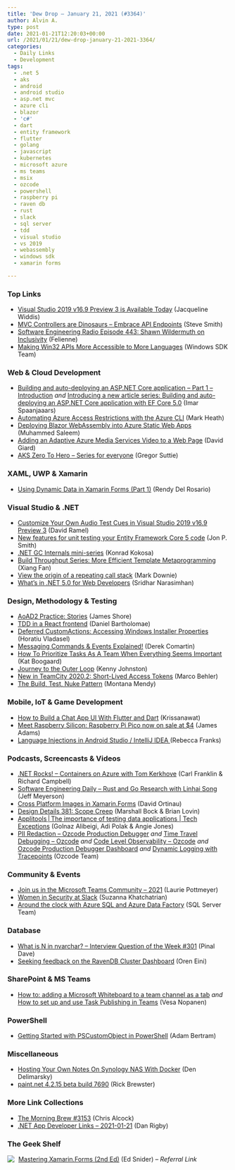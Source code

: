 ```yaml
---
title: 'Dew Drop – January 21, 2021 (#3364)'
author: Alvin A.
type: post
date: 2021-01-21T12:20:03+00:00
url: /2021/01/21/dew-drop-january-21-2021-3364/
categories:
  - Daily Links
  - Development
tags:
  - .net 5
  - aks
  - android
  - android studio
  - asp.net mvc
  - azure cli
  - blazor
  - 'c#'
  - dart
  - entity framework
  - flutter
  - golang
  - javascript
  - kubernetes
  - microsoft azure
  - ms teams
  - msix
  - ozcode
  - powershell
  - raspberry pi
  - raven db
  - rust
  - slack
  - sql server
  - tdd
  - visual studio
  - vs 2019
  - webassembly
  - windows sdk
  - xamarin forms

---
```

### <a name="top"></a>Top Links

  * <a href="https://devblogs.microsoft.com/visualstudio/visual-studio-2019-v16-9-preview-3/?WT.mc_id=DOP-MVP-4025064" target="_blank" rel="noopener">Visual Studio 2019 v16.9 Preview 3 is Available Today</a> (Jacqueline Widdis)
  * <a href="https://ardalis.com/mvc-controllers-are-dinosaurs-embrace-api-endpoints/" target="_blank" rel="noopener">MVC Controllers are Dinosaurs &#8211; Embrace API Endpoints</a> (Steve Smith)
  * <a href="https://www.se-radio.net/2021/01/episode-443-shawn-wildermuth-on-inclusivity/" target="_blank" rel="noopener">Software Engineering Radio Episode 443: Shawn Wildermuth on Inclusivity</a> (Felienne)
  * <a href="https://blogs.windows.com/windowsdeveloper/2021/01/20/making-win32-apis-more-accessible-to-more-languages/?WT.mc_id=WD-MVP-4025064" target="_blank" rel="noopener">Making Win32 APIs More Accessible to More Languages</a> (Windows SDK Team)



### <a name="web"></a>Web & Cloud Development

  * <a href="https://imar.spaanjaars.com/617/building-and-auto-deploying-an-aspnet-core-application-part-1-introduction" target="_blank" rel="noopener">Building and auto-deploying an ASP.NET Core application &#8211; Part 1 &#8211; Introduction</a> _and_ <a href="https://imar.spaanjaars.com/625/introducing-a-new-article-series-building-and-auto-deploying-an-aspnet-core-application-with-ef-core-50" target="_blank" rel="noopener">Introducing a new article series: Building and auto-deploying an ASP.NET Core application with EF Core 5.0</a> (Imar Spaanjaaars)
  * <a href="https://markheath.net/post/azure-cli-access-restrictions" target="_blank" rel="noopener">Automating Azure Access Restrictions with the Azure CLI</a> (Mark Heath)
  * <a href="https://code-maze.com/deploying-blazor-webassembly-into-azure-static-web-apps/" target="_blank" rel="noopener">Deploying Blazor WebAssembly into Azure Static Web Apps</a> (Muhammed Saleem)
  * <a href="http://davidgiard.com/2021/01/20/AddingAnAdaptiveAzureMediaServicesVideoToAWebPage.aspx" target="_blank" rel="noopener">Adding an Adaptive Azure Media Services Video to a Web Page</a> (David Giard)
  * <a href="https://gregorsuttie.com/2021/01/20/aks-zero-to-hero-series-for-everyone/" target="_blank" rel="noopener">AKS Zero To Hero – Series for everyone</a> (Gregor Suttie)



### <a name="silverlight"></a>XAML, UWP & Xamarin

  * <a href="https://www.xamboy.com/2021/01/20/using-dynamic-data-in-xamarin-forms-part-1/" target="_blank" rel="noopener">Using Dynamic Data in Xamarin Forms (Part 1)</a> (Rendy Del Rosario)



### <a name="dotnet"></a>Visual Studio & .NET

  * <a href="https://visualstudiomagazine.com/articles/2021/01/20/vs2019-preview.aspx" target="_blank" rel="noopener">Customize Your Own Audio Test Cues in Visual Studio 2019 v16.9 Preview 3</a> (David Ramel)
  * <a href="https://www.thereformedprogrammer.net/new-features-for-unit-testing-your-entity-framework-core-5-code/" target="_blank" rel="noopener">New features for unit testing your Entity Framework Core 5 code</a> (Jon P. Smith)
  * <a href="https://tooslowexception.com/net-gc-internals-mini-series/" target="_blank" rel="noopener">.NET GC Internals mini-series</a> (Konrad Kokosa)
  * <a href="https://devblogs.microsoft.com/cppblog/build-throughput-series-more-efficient-template-metaprogramming/?WT.mc_id=DOP-MVP-4025064" target="_blank" rel="noopener">Build Throughput Series: More Efficient Template Metaprogramming</a> (Xiang Fan)
  * <a href="https://www.poppastring.com/blog/view-the-origin-of-a-repeating-call-stack" target="_blank" rel="noopener">View the origin of a repeating call stack</a> (Mark Downie)
  * <a href="https://www.syncfusion.com/blogs/post/whats-in-net-5-0-for-web-developers.aspx" target="_blank" rel="noopener">What’s in .NET 5.0 for Web Developers</a> (Sridhar Narasimhan)



### <a name="design"></a>Design, Methodology & Testing

  * <a href="https://www.jamesshore.com/v2/books/aoad2/stories" target="_blank" rel="noopener">AoAD2 Practice: Stories</a> (James Shore)
  * <a href="https://dev.to/the_startup_cto/tdd-in-a-react-frontend-1g4n" target="_blank" rel="noopener">TDD in a React frontend</a> (Daniel Bartholomae)
  * <a href="https://www.advancedinstaller.com/access-installer-properties-using-custom-action-data.html" target="_blank" rel="noopener">Deferred CustomActions: Accessing Windows Installer Properties</a> (Horatiu Vladasel)
  * <a href="https://codeopinion.com/messaging-commands-events-explained/?utm_source=rss&utm_medium=rss&utm_campaign=messaging-commands-events-explained" target="_blank" rel="noopener">Messaging Commands & Events Explained!</a> (Derek Comartin)
  * <a href="https://blog.trello.com/prioritize-tasks-as-a-team" target="_blank" rel="noopener">How To Prioritize Tasks As A Team When Everything Seems Important</a> (Kat Boogaard)
  * <a href="https://about.gitlab.com/blog/2021/01/20/journey-to-the-outer-loop/" target="_blank" rel="noopener">Journey to the Outer Loop</a> (Kenny Johnston)
  * <a href="https://blog.jetbrains.com/teamcity/2021/01/new-in-teamcity-2020-2-short-lived-access-tokens/" target="_blank" rel="noopener">New in TeamCity 2020.2: Short-Lived Access Tokens</a> (Marco Behler)
  * <a href="http://blog.travis-ci.com/2021-01-20-nuke" target="_blank" rel="noopener">The Build, Test, Nuke Pattern</a> (Montana Mendy)



### <a name="mobile"></a>Mobile, IoT & Game Development

  * <a href="https://www.freecodecamp.org/news/build-a-chat-app-ui-with-flutter/" target="_blank" rel="noopener">How to Build a Chat App UI With Flutter and Dart</a> (Krissanawat)
  * <a href="https://www.raspberrypi.org/blog/raspberry-pi-silicon-pico-now-on-sale/" target="_blank" rel="noopener">Meet Raspberry Silicon: Raspberry Pi Pico now on sale at $4</a> (James Adams)
  * <a href="https://riggaroo.dev/language-injections-in-android-studio-intellij-idea/" target="_blank" rel="noopener">Language Injections in Android Studio / IntelliJ IDEA </a> (Rebecca Franks)



### <a name="podcasts"></a>Podcasts, Screencasts & Videos

  * <a href="http://www.dotnetrocks.com/default.aspx?ShowNum=1723" target="_blank" rel="noopener">.NET Rocks! &#8211; Containers on Azure with Tom Kerkhove</a> (Carl Franklin & Richard Campbell)
  * <a href="https://softwareengineeringdaily.com/2021/01/20/rust-and-go-research-with-linhai-song/?utm_source=rss&utm_medium=rss&utm_campaign=rust-and-go-research-with-linhai-song" target="_blank" rel="noopener">Software Engineering Daily &#8211; Rust and Go Research with Linhai Song</a> (Jeff Meyerson)
  * <a href="http://www.youtube.com/watch?v=Bc1v8aArUIg" target="_blank" rel="noopener">Cross Platform Images in Xamarin.Forms</a> (David Ortinau)
  * <a href="https://designdetails.simplecast.com/episodes/381-scope-creep-7y_EU59o" target="_blank" rel="noopener">Design Details 381: Scope Creep</a> (Marshall Bock & Brian Lovin)
  * <a href="https://channel9.msdn.com/Series/Tech-Exceptions/ApplitoolsThe-importance-of-testing-data-applications?WT.mc_id=DOP-MVP-4025064" target="_blank" rel="noopener">Applitools | The importance of testing data applications | Tech Exceptions</a> (Golnaz Alibeigi, Adi Polak & Angie Jones)
  * <a href="http://www.youtube.com/watch?v=vgG6D7QkKtQ" target="_blank" rel="noopener">PII Redaction &#8211; Ozcode Production Debugger</a> _and_ <a href="http://www.youtube.com/watch?v=B1e9LcuZ50E" target="_blank" rel="noopener">Time Travel Debugging &#8211; Ozcode</a> _and_ <a href="http://www.youtube.com/watch?v=cZfLsHgmZQY" target="_blank" rel="noopener">Code Level Observability &#8211; Ozcode</a> _and_ <a href="http://www.youtube.com/watch?v=X7C3tTQHyMg" target="_blank" rel="noopener">Ozcode Production Debugger Dashboard</a> _and_ <a href="http://www.youtube.com/watch?v=1ZyE--ROsis" target="_blank" rel="noopener">Dynamic Logging with Tracepoints</a> (Ozcode Team)



### <a name="events"></a>Community & Events

  * <a href="https://techcommunity.microsoft.com/t5/microsoft-teams-community-blog/join-us-in-the-microsoft-teams-community-2021/ba-p/2080418?WT.mc_id=DOP-MVP-4025064" target="_blank" rel="noopener">Join us in the Microsoft Teams Community &#8211; 2021</a> (Laurie Pottmeyer)
  * <a href="https://slack.engineering/women-in-security-at-slack/?utm_source=rss&utm_medium=rss&utm_campaign=women-in-security-at-slack" target="_blank" rel="noopener">Women in Security at Slack</a> (Suzanna Khatchatrian)
  * <a href="https://cloudblogs.microsoft.com/sqlserver/2021/01/20/around-the-clock-with-azure-sql-and-azure-data-factory/?WT.mc_id=DOP-MVP-4025064" target="_blank" rel="noopener">Around the clock with Azure SQL and Azure Data Factory</a> (SQL Server Team)



### <a name="sql"></a>Database

  * <a href="https://blog.sqlauthority.com/2021/01/21/what-is-n-in-nvarchar-interview-question-of-the-week-301/?utm_source=rss&utm_medium=rss&utm_campaign=what-is-n-in-nvarchar-interview-question-of-the-week-301" target="_blank" rel="noopener">What is N in nvarchar? – Interview Question of the Week #301</a> (Pinal Dave)
  * <a href="http://feedproxy.google.com/~r/AyendeRahien/~3/wRSUsdVjHKw/seeking-feedback-on-the-ravendb-cluster-dashboard" target="_blank" rel="noopener">Seeking feedback on the RavenDB Cluster Dashboard</a> (Oren Eini)



### <a name="sp"></a>SharePoint & MS Teams

  * <a href="https://myteamsday.com/2021/01/20/add-whiteboard-to-channel/" target="_blank" rel="noopener">How to: adding a Microsoft Whiteboard to a team channel as a tab</a> _and_ <a href="https://myteamsday.com/2021/01/20/task-publishing/" target="_blank" rel="noopener">How to set up and use Task Publishing in Teams</a> (Vesa Nopanen)



### <a name="ps"></a>PowerShell

  * <a href="https://petri.com/getting-started-with-pscustomobject-in-powershell?utm_source=rss&utm_medium=rss&utm_campaign=getting-started-with-pscustomobject-in-powershell" target="_blank" rel="noopener">Getting Started with PSCustomObject in PowerShell</a> (Adam Bertram)



### <a name="misc"></a>Miscellaneous

  * <a href="https://den.dev/blog/host-notes-synology-docker/" target="_blank" rel="noopener">Hosting Your Own Notes On Synology NAS With Docker</a> (Den Delimarsky)
  * <a href="https://blog.getpaint.net/2021/01/20/paint-net-4-2-15-beta-build-7690/" target="_blank" rel="noopener">paint.net 4.2.15 beta build 7690</a> (Rick Brewster)



### <a name="links"></a>More Link Collections

  * <a href="http://feedproxy.google.com/~r/ReflectivePerspective/~3/XmW3WkMxV7U/" target="_blank" rel="noopener">The Morning Brew #3153</a> (Chris Alcock)
  * <a href="https://links.danrigby.com/2021/01/app-developer-links-2021-01-21/" target="_blank" rel="noopener">.NET App Developer Links &#8211; 2021-01-21</a> (Dan Rigby)



### <a name="shelf"></a>The Geek Shelf

<a href="https://www.amazon.com/dp/1788290267/?ref=amavin-20" target="_blank" rel="noopener"><img decoding="async" align="left" style="margin: 0px 5px 0px 0px; border: 0px currentcolor; border-image: none; float: left; display: inline; background-image: none;" src="https://m.media-amazon.com/images/I/51owEtnx3GL._SS135_.jpg" border="0" /></a>&nbsp;<a href="https://www.amazon.com/dp/1788290267/?ref=amavin-20" target="_blank" rel="noopener">Mastering Xamarin.Forms (2nd Ed)</a> (Ed Snider) _&#8211; Referral Link_